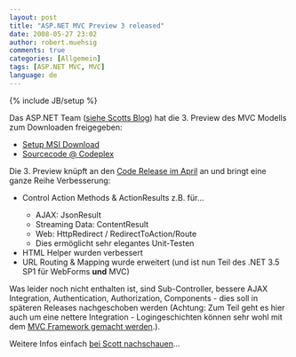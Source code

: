 ```yaml
---
layout: post
title: "ASP.NET MVC Preview 3 released"
date: 2008-05-27 23:02
author: robert.muehsig
comments: true
categories: [Allgemein]
tags: [ASP.NET MVC, MVC]
language: de
---
```

{% include JB/setup %}
<p>Das ASP.NET Team (<a href="http://weblogs.asp.net/scottgu/archive/2008/05/27/asp-net-mvc-preview-3-release.aspx">siehe Scotts Blog</a>) hat die 3. Preview des MVC Modells zum Downloaden freigegeben:</p> <ul> <li><a href="http://www.microsoft.com/downloads/details.aspx?FamilyId=92F2A8F0-9243-4697-8F9A-FCF6BC9F66AB&amp;displaylang=en">Setup MSI Download</a></li> <li><a href="http://www.codeplex.com/Release/ProjectReleases.aspx?ProjectName=aspnet&amp;ReleaseId=13792">Sourcecode @ Codeplex</a></li></ul> <p>Die 3. Preview knüpft an den <a href="http://weblogs.asp.net/scottgu/archive/2008/04/16/asp-net-mvc-source-refresh-preview.aspx">Code Release im April</a> an und bringt eine ganze Reihe Verbesserung:</p> <ul> <li>Control Action Methods &amp; ActionResults z.B. für...</li> <ul> <li>AJAX: JsonResult</li> <li>Streaming Data: ContentResult</li> <li>Web: HttpRedirect / RedirectToAction/Route </li> <li>Dies ermöglicht sehr elegantes Unit-Testen</li></ul> <li>HTML Helper wurden verbessert</li> <li>URL Routing &amp; Mapping wurde erweitert (und ist nun Teil des .NET 3.5 SP1 für WebForms <strong>und</strong> MVC)</li></ul> <p>Was leider noch nicht enthalten ist, sind Sub-Controller, bessere AJAX Integration, Authentication, Authorization, Components - dies soll in späteren Releases nachgeschoben werden (Achtung: Zum Teil geht es hier auch um eine nettere Integration - Logingeschichten können sehr wohl mit dem <a href="http://www.codeplex.com/MvcMembership">MVC Framework gemacht werden</a>.).</p> <p>Weitere Infos einfach <a href="http://weblogs.asp.net/scottgu/archive/2008/05/27/asp-net-mvc-preview-3-release.aspx">bei Scott nachschauen</a>...</p>
